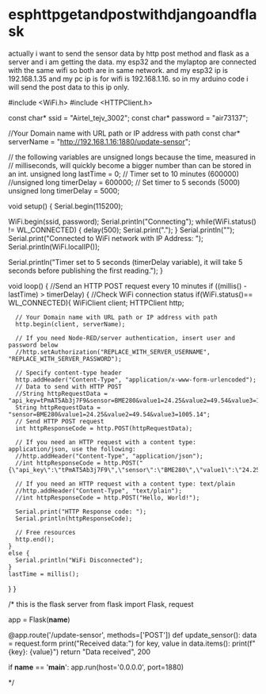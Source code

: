 # esphttpgetandpostwithdjangoandflask
actually i want to send the sensor data by http post method and flask as a server and i am getting the data. my esp32 and the mylaptop are connected with the same wifi so both are in same network. and my esp32 ip is 192.168.1.35 and my pc ip is for wifi is 192.168.1.16. so in my arduino code i will send the post data to this ip only.

#include <WiFi.h>
#include <HTTPClient.h>

const char* ssid = "Airtel_tejv_3002";
const char* password = "air73137";

//Your Domain name with URL path or IP address with path
const char* serverName = "http://192.168.1.16:1880/update-sensor";

// the following variables are unsigned longs because the time, measured in
// milliseconds, will quickly become a bigger number than can be stored in an int.
unsigned long lastTime = 0;
// Timer set to 10 minutes (600000)
//unsigned long timerDelay = 600000;
// Set timer to 5 seconds (5000)
unsigned long timerDelay = 5000;

void setup() {
  Serial.begin(115200);

  WiFi.begin(ssid, password);
  Serial.println("Connecting");
  while(WiFi.status() != WL_CONNECTED) {
    delay(500);
    Serial.print(".");
  }
  Serial.println("");
  Serial.print("Connected to WiFi network with IP Address: ");
  Serial.println(WiFi.localIP());
 
  Serial.println("Timer set to 5 seconds (timerDelay variable), it will take 5 seconds before publishing the first reading.");
}

void loop() {
  //Send an HTTP POST request every 10 minutes
  if ((millis() - lastTime) > timerDelay) {
    //Check WiFi connection status
    if(WiFi.status()== WL_CONNECTED){
      WiFiClient client;
      HTTPClient http;
    
      // Your Domain name with URL path or IP address with path
      http.begin(client, serverName);
      
      // If you need Node-RED/server authentication, insert user and password below
      //http.setAuthorization("REPLACE_WITH_SERVER_USERNAME", "REPLACE_WITH_SERVER_PASSWORD");
      
      // Specify content-type header
      http.addHeader("Content-Type", "application/x-www-form-urlencoded");
      // Data to send with HTTP POST
      //String httpRequestData = "api_key=tPmAT5Ab3j7F9&sensor=BME280&value1=24.25&value2=49.54&value3=1005.14";
      String httpRequestData = "sensor=BME280&value1=24.25&value2=49.54&value3=1005.14";             
      // Send HTTP POST request
      int httpResponseCode = http.POST(httpRequestData);
      
      // If you need an HTTP request with a content type: application/json, use the following:
      //http.addHeader("Content-Type", "application/json");
      //int httpResponseCode = http.POST("{\"api_key\":\"tPmAT5Ab3j7F9\",\"sensor\":\"BME280\",\"value1\":\"24.25\",\"value2\":\"49.54\",\"value3\":\"1005.14\"}");

      // If you need an HTTP request with a content type: text/plain
      //http.addHeader("Content-Type", "text/plain");
      //int httpResponseCode = http.POST("Hello, World!");
     
      Serial.print("HTTP Response code: ");
      Serial.println(httpResponseCode);
        
      // Free resources
      http.end();
    }
    else {
      Serial.println("WiFi Disconnected");
    }
    lastTime = millis();
  }
}


/* this is the flask server
from flask import Flask, request

app = Flask(__name__)

@app.route('/update-sensor', methods=['POST'])
def update_sensor():
    data = request.form
    print("Received data:")
    for key, value in data.items():
        print(f"{key}: {value}")
    return "Data received", 200

if __name__ == '__main__':
    app.run(host='0.0.0.0', port=1880)

*/
